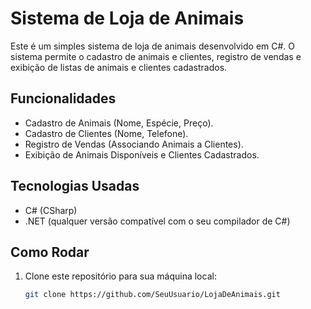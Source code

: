 # Sistema de Loja de Animais

Este é um simples sistema de loja de animais desenvolvido em C#. O sistema permite o cadastro de animais e clientes, registro de vendas e exibição de listas de animais e clientes cadastrados.

## Funcionalidades

- Cadastro de Animais (Nome, Espécie, Preço).
- Cadastro de Clientes (Nome, Telefone).
- Registro de Vendas (Associando Animais a Clientes).
- Exibição de Animais Disponíveis e Clientes Cadastrados.

## Tecnologias Usadas

- C# (CSharp)
- .NET (qualquer versão compatível com o seu compilador de C#)

## Como Rodar

1. Clone este repositório para sua máquina local:
   ```bash
   git clone https://github.com/SeuUsuario/LojaDeAnimais.git

